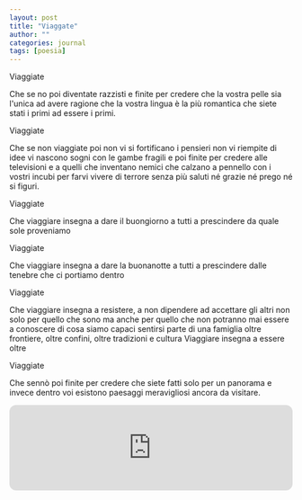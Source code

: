 ```yaml
---
layout: post
title: "Viaggate"
author: ""
categories: journal
tags: [poesia]
---
```




Viaggiate

Che se no poi diventate razzisti
e finite per credere che la vostra pelle sia l'unica ad avere ragione
che la vostra lingua è la più romantica
che siete stati i primi ad essere i primi.

Viaggiate

Che se non viaggiate poi non vi si fortificano i pensieri
non vi riempite di idee
vi nascono sogni con le gambe fragili
e poi finite per credere alle televisioni
e a quelli che inventano nemici
che calzano a pennello con i vostri incubi
per farvi vivere di terrore
senza più saluti né grazie né prego né si figuri.

Viaggiate

Che viaggiare insegna a dare il buongiorno a tutti
a prescindere da quale sole proveniamo

Viaggiate

Che viaggiare insegna a dare la buonanotte a tutti
a prescindere dalle tenebre che ci portiamo dentro

Viaggiate

Che viaggiare insegna a resistere, a non dipendere
ad accettare gli altri non solo per quello che sono
ma anche per quello che non potranno mai essere
a conoscere di cosa siamo capaci
sentirsi parte di una famiglia
oltre frontiere, oltre confini, oltre tradizioni e cultura
Viaggiare insegna a essere oltre

Viaggiate

Che sennò poi finite per credere
che siete fatti solo per un panorama 
e invece dentro voi
esistono paesaggi meravigliosi
ancora da visitare.



<iframe style="border-radius:12px" src="https://open.spotify.com/embed/track/4QJ9G8dL2WmWm5Ao0AO7Yk?utm_source=generator" width="100%" height="152" frameBorder="0" allowfullscreen="" allow="autoplay; clipboard-write; encrypted-media; fullscreen; picture-in-picture" loading="lazy"></iframe>

